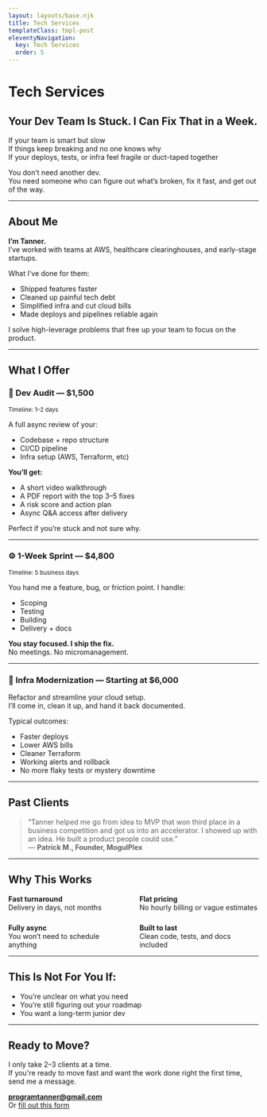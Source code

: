 ```yaml
---
layout: layouts/base.njk
title: Tech Services
templateClass: tmpl-post
eleventyNavigation:
  key: Tech Services
  order: 5
---
```


# Tech Services  
## Your Dev Team Is Stuck. I Can Fix That in a Week.

If your team is smart but slow  
If things keep breaking and no one knows why  
If your deploys, tests, or infra feel fragile or duct-taped together  

You don’t need another dev.  
You need someone who can figure out what’s broken, fix it fast, and get out of the way.

---

## About Me

**I’m Tanner.**  
I’ve worked with teams at AWS, healthcare clearinghouses, and early-stage startups.

What I’ve done for them:

- Shipped features faster  
- Cleaned up painful tech debt  
- Simplified infra and cut cloud bills  
- Made deploys and pipelines reliable again

I solve high-leverage problems that free up your team to focus on the product.

---

## What I Offer

### 🔎 Dev Audit — $1,500  
<small>Timeline: 1–2 days</small>

A full async review of your:

- Codebase + repo structure  
- CI/CD pipeline  
- Infra setup (AWS, Terraform, etc)

**You’ll get:**

- A short video walkthrough  
- A PDF report with the top 3–5 fixes  
- A risk score and action plan  
- Async Q&A access after delivery

Perfect if you’re stuck and not sure why.

---

### ⚙️ 1-Week Sprint — $4,800  
<small>Timeline: 5 business days</small>

You hand me a feature, bug, or friction point. I handle:

- Scoping  
- Testing  
- Building  
- Delivery + docs

**You stay focused. I ship the fix.**  
No meetings. No micromanagement.

---

### 🔧 Infra Modernization — Starting at $6,000

Refactor and streamline your cloud setup.  
I’ll come in, clean it up, and hand it back documented.

Typical outcomes:

- Faster deploys  
- Lower AWS bills  
- Cleaner Terraform  
- Working alerts and rollback  
- No more flaky tests or mystery downtime

---

## Past Clients

> “Tanner helped me go from idea to MVP that won third place in a business competition and got us into an accelerator. I showed up with an idea. He built a product people could use.”  
> — **Patrick M., Founder, MogulPlex**

---

## Why This Works

<div style="display: grid; grid-template-columns: 1fr 1fr; gap: 1.5rem;">

<div>
<strong>Fast turnaround</strong><br>
Delivery in days, not months
</div>

<div>
<strong>Flat pricing</strong><br>
No hourly billing or vague estimates
</div>

<div>
<strong>Fully async</strong><br>
You won’t need to schedule anything
</div>

<div>
<strong>Built to last</strong><br>
Clean code, tests, and docs included
</div>

</div>

---

## This Is Not For You If:

- You’re unclear on what you need  
- You’re still figuring out your roadmap  
- You want a long-term junior dev

---

## Ready to Move?

I only take 2–3 clients at a time.  
If you're ready to move fast and want the work done right the first time, send me a message.

**programtanner@gmail.com**  
Or [fill out this form](https://forms.monday.com/forms/4768856ebd9a4ed832f0bb7ada647b9f?r=use1)
